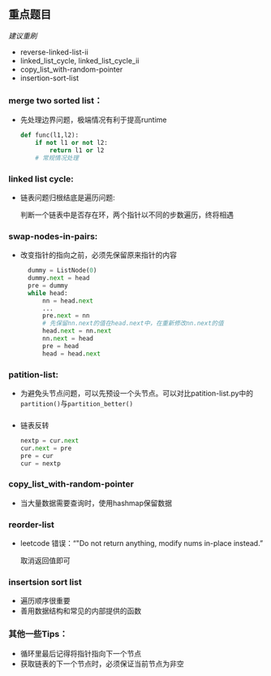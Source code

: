 ## 重点题目
*建议重刷*
- reverse-linked-list-ii
- linked_list_cycle, linked_list_cycle_ii
- copy_list_with-random-pointer
- insertion-sort-list

### merge two sorted list：
- 先处理边界问题，极端情况有利于提高runtime
  ```Python
  def func(l1,l2):
      if not l1 or not l2:
          return l1 or l2
      # 常规情况处理
  ```
### linked list cycle:
- 链表问题归根结底是遍历问题:

  判断一个链表中是否存在环，两个指针以不同的步数遍历，终将相遇

### swap-nodes-in-pairs:
- 改变指针的指向之前，必须先保留原来指针的内容
  ```Python
    dummy = ListNode(0)
    dummy.next = head
    pre = dummy
    while head:
        nn = head.next
        ...
        pre.next = nn
        # 先保留nn.next的值在head.next中，在重新修改nn.next的值
        head.next = nn.next
        nn.next = head
        pre = head
        head = head.next
  ```
### patition-list:
- 为避免头节点问题，可以先预设一个头节点。可以对比patition-list.py中的```partition()```与```partition_better()```

###
- 链表反转
  ```Python
  nextp = cur.next
  cur.next = pre
  pre = cur
  cur = nextp
  ```

### copy_list_with-random-pointer
- 当大量数据需要查询时，使用hashmap保留数据

### reorder-list
- leetcode 错误：“"Do not return anything, modify nums in-place instead.”

  取消返回值即可

### insertsion sort list
- 遍历顺序很重要
- 善用数据结构和常见的内部提供的函数

### 其他一些Tips：
- 循环里最后记得将指针指向下一个节点
- 获取链表的下一个节点时，必须保证当前节点为非空